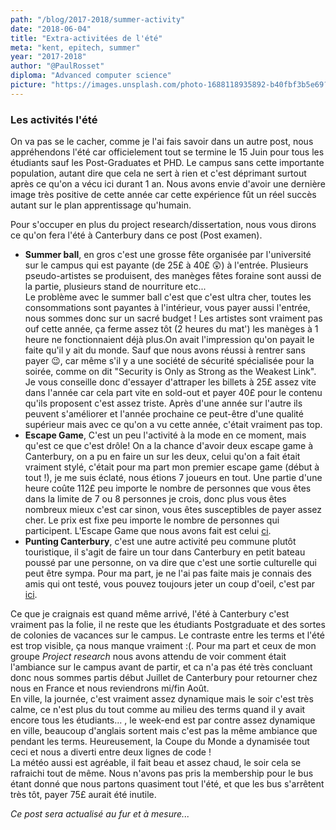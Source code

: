 ```yaml
---
path: "/blog/2017-2018/summer-activity"
date: "2018-06-04"
title: "Extra-activitées de l'été"
meta: "kent, epitech, summer"
year: "2017-2018"
author: "@PaulRosset"
diploma: "Advanced computer science"
picture: "https://images.unsplash.com/photo-1688118935892-b40fbf3b5e69?ixlib=rb-4.0.3&ixid=M3wxMjA3fDB8MHxwaG90by1wYWdlfHx8fGVufDB8fHx8fA%3D%3D&auto=format&fit=crop&w=1471&q=80"
---
```


### Les activités l'été

On va pas se le cacher, comme je l'ai fais savoir dans un autre post, nous appréhendons l'été car officielement tout se termine le 15 Juin pour tous les étudiants sauf les Post-Graduates et PHD. Le campus sans cette importante population, autant dire que cela ne sert à rien et c'est déprimant surtout après ce qu'on a vécu ici durant 1 an. Nous avons envie d'avoir une dernière image très positive de cette année car cette expérience fût un réel succès autant sur le plan apprentissage qu'humain.

Pour s'occuper en plus du project research/dissertation, nous vous dirons ce qu'on fera l'été à Canterbury dans ce post (Post examen).

- **Summer ball**, en gros c'est une grosse fête organisée par l'université sur le campus qui est payante (de 25£ à 40£ 😲) à l'entrée. Plusieurs pseudo-artistes se produisent, des manèges fêtes foraine sont aussi de la partie, plusieurs stand de nourriture etc...  
  Le problème avec le summer ball c'est que c'est ultra cher, toutes les consommations sont payantes à l'intérieur, vous payer aussi l'entrée, nous sommes donc sur un sacré budget ! Les artistes sont vraiment pas ouf cette année, ça ferme assez tôt (2 heures du mat') les manèges à 1 heure ne fonctionnaient déjà plus.On avait l'impression qu'on payait le faite qu'il y ait du monde. Sauf que nous avons réussi à rentrer sans payer 😉, car même s'il y a une société de sécurité spécialisée pour la soirée, comme on dit "Security is Only as Strong as the Weakest Link".  
  Je vous conseille donc d'essayer d'attraper les billets à 25£ assez vite dans l'année car cela part vite en sold-out et payer 40£ pour le contenu qu'ils proposent c'est assez triste. Après d'une année sur l'autre ils peuvent s'améliorer et l'année prochaine ce peut-être d'une qualité supérieur mais avec ce qu'on a vu cette année, c'était vraiment pas top.
- **Escape Game**, C'est un peu l'activité à la mode en ce moment, mais qu'est ce que c'est drôle! On a la chance d'avoir deux escape game à Canterbury, on a pu en faire un sur les deux, celui qu'on a fait était vraiment stylé, c'était pour ma part mon premier escape game (début à tout !), je me suis éclaté, nous étions 7 joueurs en tout. Une partie d'une heure coûte 112£ peu importe le nombre de personnes que vous êtes dans la limite de 7 ou 8 personnes je crois, donc plus vous êtes nombreux mieux c'est car sinon, vous êtes susceptibles de payer assez cher. Le prix est fixe peu importe le nombre de personnes qui participent. L'Escape Game que nous avons fait est celui [ci](https://www.escapekent.com/).
- **Punting Canterbury**, c'est une autre activité peu commune plutôt touristique, il s'agit de faire un tour dans Canterbury en petit bateau poussé par une personne, on va dire que c'est une sortie culturelle qui peut être sympa. Pour ma part, je ne l'ai pas faite mais je connais des amis qui ont testé, vous pouvez toujours jeter un coup d'oeil, c'est par [ici](http://www.canterburypunting.co.uk/pages/1).

Ce que je craignais est quand même arrivé, l'été à Canterbury c'est vraiment pas la folie, il ne reste que les étudiants Postgraduate et des sortes de colonies de vacances sur le campus. Le contraste entre les terms et l'été est trop visible, ça nous manque vraiment :(.
Pour ma part et ceux de mon groupe _Project research_ nous avons attendu de voir comment était l'ambiance sur le campus avant de partir, et ca n'a pas été très concluant donc nous sommes partis début Juillet de Canterbury pour retourner chez nous en France et nous reviendrons mi/fin Août.  
En ville, la journée, c'est vraiment assez dynamique mais le soir c'est très calme, ce n'est plus du tout comme au milieu des terms quand il y avait encore tous les étudiants... , le week-end est par contre assez dynamique en ville, beaucoup d'anglais sortent mais c'est pas la même ambiance que pendant les terms.
Heureusement, la Coupe du Monde a dynamisée tout ceci et nous a diverti entre deux lignes de code !  
La météo aussi est agréable, il fait beau et assez chaud, le soir cela se rafraichi tout de même. Nous n'avons pas pris la membership pour le bus étant donné que nous partons quasiment tout l'été, et que les bus s'arrêtent très tôt, payer 75£ aurait été inutile.

_Ce post sera actualisé au fur et à mesure..._
